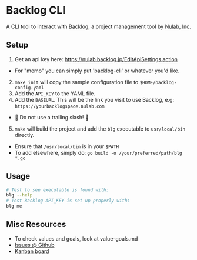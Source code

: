 # Backlog CLI

A CLI tool to interact with [Backlog](backlogtool.com), a project management tool by [Nulab, Inc](https://nulab-inc.com).

## Setup
1. Get an api key here: https://nulab.backlog.jp/EditApiSettings.action 
  - For "memo" you can simply put 'backlog-cli' or whatever you'd like.
2. `make init` will copy the sample configuration file to `$HOME/backlog-config.yaml`
3. Add the `API_KEY` to the YAML file.
4. Add the `BASEURL`. This will be the link you visit to use Backlog, e.g: `https://yourbacklogspace.nulab.com`
  - :rotating_light: Do not use a trailing slash! :rotating_light:
5. `make` will build the project and add the `blg` executable to `usr/local/bin` directly.
  - Ensure that `/usr/local/bin` is in your `$PATH`
  - To add elsewhere, simply do: `go build -o /your/preferred/path/blg *.go`

## Usage

```bash
# Test to see executable is found with:
blg --help
# Test Backlog API_KEY is set up properly with:
blg me
```

## Misc Resources

- To check values and goals, look at value-goals.md
- [Issues @ Github](https://github.com/aflashyrhetoric/backlog-cli/issues)
- [Kanban board](https://github.com/aflashyrhetoric/backlog-cli/projects/1)
